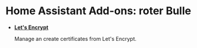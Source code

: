 # Home Assistant Add-ons: roter Bulle

- **[Let's Encrypt](/letsencrypt_ionos/README.md)**

    Manage an create certificates from Let's Encrypt.
